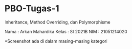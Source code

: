 # PBO-Tugas-1
Inheritance, Method Overriding, dan Polymorphisme

Nama  : Arkan Mahardika
Kelas : SI 2021B
NIM   : 21051214020

*Screenshot ada di dalam masing-masing kategori
